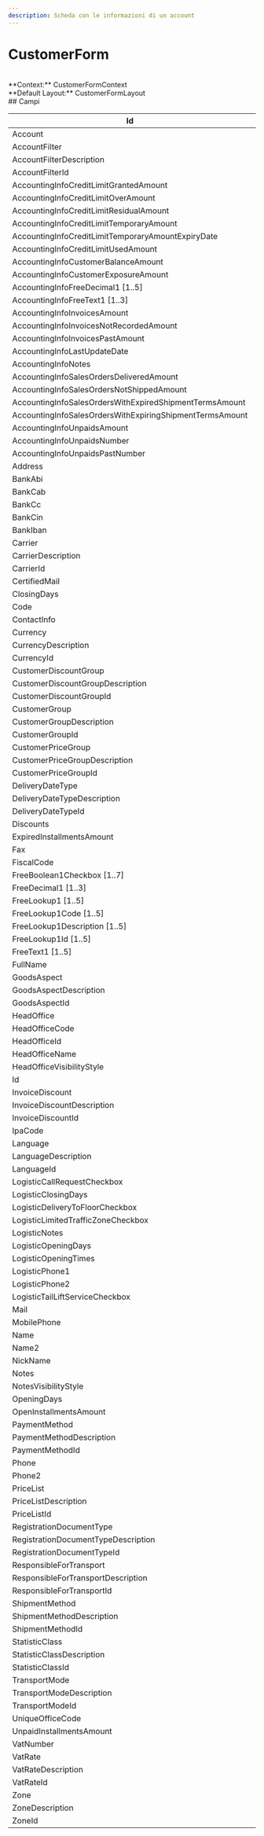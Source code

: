 ```yaml
---
description: Scheda con le informazioni di un account
---
```


# CustomerForm

<br/>
**Context:** CustomerFormContext
<br/>
**Default Layout:** CustomerFormLayout



<br/>
## Campi

| Id | Descrizione | 
| --- | --- | 
| Account |  | 
| AccountFilter |  | 
| AccountFilterDescription |  | 
| AccountFilterId |  | 
| AccountingInfoCreditLimitGrantedAmount |  | 
| AccountingInfoCreditLimitOverAmount |  | 
| AccountingInfoCreditLimitResidualAmount |  | 
| AccountingInfoCreditLimitTemporaryAmount |  | 
| AccountingInfoCreditLimitTemporaryAmountExpiryDate |  | 
| AccountingInfoCreditLimitUsedAmount |  | 
| AccountingInfoCustomerBalanceAmount |  | 
| AccountingInfoCustomerExposureAmount |  | 
| AccountingInfoFreeDecimal1 [1..5] |  | 
| AccountingInfoFreeText1 [1..3] |  | 
| AccountingInfoInvoicesAmount |  | 
| AccountingInfoInvoicesNotRecordedAmount |  | 
| AccountingInfoInvoicesPastAmount |  | 
| AccountingInfoLastUpdateDate |  | 
| AccountingInfoNotes |  | 
| AccountingInfoSalesOrdersDeliveredAmount |  | 
| AccountingInfoSalesOrdersNotShippedAmount |  | 
| AccountingInfoSalesOrdersWithExpiredShipmentTermsAmount |  | 
| AccountingInfoSalesOrdersWithExpiringShipmentTermsAmount |  | 
| AccountingInfoUnpaidsAmount |  | 
| AccountingInfoUnpaidsNumber |  | 
| AccountingInfoUnpaidsPastNumber |  | 
| Address |  | 
| BankAbi |  | 
| BankCab |  | 
| BankCc |  | 
| BankCin |  | 
| BankIban |  | 
| Carrier |  | 
| CarrierDescription |  | 
| CarrierId |  | 
| CertifiedMail |  | 
| ClosingDays |  | 
| Code |  | 
| ContactInfo |  | 
| Currency |  | 
| CurrencyDescription |  | 
| CurrencyId |  | 
| CustomerDiscountGroup |  | 
| CustomerDiscountGroupDescription |  | 
| CustomerDiscountGroupId |  | 
| CustomerGroup |  | 
| CustomerGroupDescription |  | 
| CustomerGroupId |  | 
| CustomerPriceGroup |  | 
| CustomerPriceGroupDescription |  | 
| CustomerPriceGroupId |  | 
| DeliveryDateType |  | 
| DeliveryDateTypeDescription |  | 
| DeliveryDateTypeId |  | 
| Discounts |  | 
| ExpiredInstallmentsAmount |  | 
| Fax |  | 
| FiscalCode |  | 
| FreeBoolean1Checkbox [1..7] |  | 
| FreeDecimal1 [1..3] |  | 
| FreeLookup1 [1..5] |  | 
| FreeLookup1Code [1..5] |  | 
| FreeLookup1Description [1..5] |  | 
| FreeLookup1Id [1..5] |  | 
| FreeText1 [1..5] |  | 
| FullName |  | 
| GoodsAspect |  | 
| GoodsAspectDescription |  | 
| GoodsAspectId |  | 
| HeadOffice |  | 
| HeadOfficeCode |  | 
| HeadOfficeId |  | 
| HeadOfficeName |  | 
| HeadOfficeVisibilityStyle |  | 
| Id |  | 
| InvoiceDiscount |  | 
| InvoiceDiscountDescription |  | 
| InvoiceDiscountId |  | 
| IpaCode |  | 
| Language |  | 
| LanguageDescription |  | 
| LanguageId |  | 
| LogisticCallRequestCheckbox |  | 
| LogisticClosingDays |  | 
| LogisticDeliveryToFloorCheckbox |  | 
| LogisticLimitedTrafficZoneCheckbox |  | 
| LogisticNotes |  | 
| LogisticOpeningDays |  | 
| LogisticOpeningTimes |  | 
| LogisticPhone1 |  | 
| LogisticPhone2 |  | 
| LogisticTailLiftServiceCheckbox |  | 
| Mail |  | 
| MobilePhone |  | 
| Name |  | 
| Name2 |  | 
| NickName |  | 
| Notes |  | 
| NotesVisibilityStyle |  | 
| OpeningDays |  | 
| OpenInstallmentsAmount |  | 
| PaymentMethod |  | 
| PaymentMethodDescription |  | 
| PaymentMethodId |  | 
| Phone |  | 
| Phone2 |  | 
| PriceList |  | 
| PriceListDescription |  | 
| PriceListId |  | 
| RegistrationDocumentType |  | 
| RegistrationDocumentTypeDescription |  | 
| RegistrationDocumentTypeId |  | 
| ResponsibleForTransport |  | 
| ResponsibleForTransportDescription |  | 
| ResponsibleForTransportId |  | 
| ShipmentMethod |  | 
| ShipmentMethodDescription |  | 
| ShipmentMethodId |  | 
| StatisticClass |  | 
| StatisticClassDescription |  | 
| StatisticClassId |  | 
| TransportMode |  | 
| TransportModeDescription |  | 
| TransportModeId |  | 
| UniqueOfficeCode |  | 
| UnpaidInstallmentsAmount |  | 
| VatNumber |  | 
| VatRate |  | 
| VatRateDescription |  | 
| VatRateId |  | 
| Zone |  | 
| ZoneDescription |  | 
| ZoneId |  |
